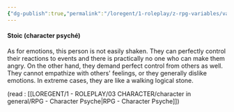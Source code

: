 ```yaml
---
{"dg-publish":true,"permalink":"/loregent/1-roleplay/z-rpg-variables/variables-character/variables-character-psyche/stoic/","noteIcon":""}
---
```


#### Stoic (character psyché)

As for emotions, this person is not easily shaken. They can perfectly control their reactions to events and there is practically no one who can make them angry. On the other hand, they demand perfect control from others as well. They cannot empathize with others' feelings, or they generally dislike emotions. In extreme cases, they are like a walking logical stone.

(read : [[LOREGENT/1 - ROLEPLAY/03 CHARACTER/character in general/RPG - Character Psyche\|RPG - Character Psyche]])
